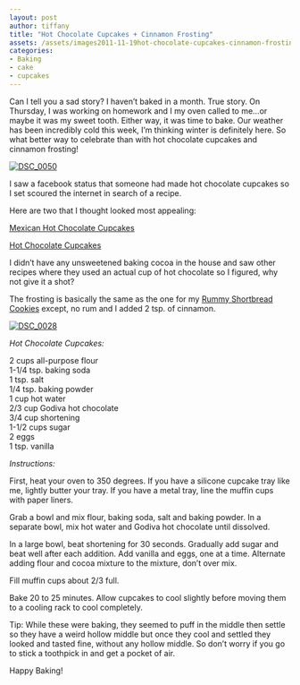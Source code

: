 ```yaml
---
layout: post
author: tiffany
title: "Hot Chocolate Cupcakes + Cinnamon Frosting"
assets: /assets/images2011-11-19hot-chocolate-cupcakes-cinnamon-frosting
categories: 
- Baking
- cake
- cupcakes
---
```


Can I tell you a sad story? I haven’t baked in a month. True story. On Thursday, I was working on homework and I my oven called to me…or maybe it was my sweet tooth. Either way, it was time to bake. Our weather has been incredibly cold this week, I’m thinking winter is definitely here. So what better way to celebrate than with hot chocolate cupcakes and cinnamon frosting!

[![](jekyll_uploads/2011/11/DSC_0050-575x323.jpg "DSC_0050")](http://www.sweetpeonies.com/2011/11/hot-chocolate-cupcakes-cinnamon-frosting/dsc_0050/)

I saw a facebook status that someone had made hot chocolate cupcakes so I set scoured the internet in search of a recipe.

Here are two that I thought looked most appealing:

[Mexican Hot Chocolate Cupcakes](http://www.rd.com/food/mexican-hot-chocolate-cupcakes-with-cinnamon-butter-cream-frosting/)

[Hot Chocolate Cupcakes](http://www.instructables.com/id/Hot-Chocolate-Cupcakes/)

I didn’t have any unsweetened baking cocoa in the house and saw other recipes where they used an actual cup of hot chocolate so I figured, why not give it a shot?

The frosting is basically the same as the one for my [Rummy Shortbread Cookies](http://www.sweetpeonies.com/2011/02/rummy-shortbread-cookies/) except, no rum and I added 2 tsp. of cinnamon.

[![](jekyll_uploads/2011/11/DSC_0028-575x260.jpg "DSC_0028")](http://www.sweetpeonies.com/2011/11/hot-chocolate-cupcakes-cinnamon-frosting/dsc_0028/)

_Hot Chocolate Cupcakes:_

2 cups all-purpose flour  
1-1/4 tsp. baking soda  
1 tsp. salt  
1/4 tsp. baking powder  
1 cup hot water  
2/3 cup Godiva hot chocolate  
3/4 cup shortening  
1-1/2 cups sugar  
2 eggs  
1 tsp. vanilla

_Instructions:_

First, heat your oven to 350 degrees. If you have a silicone cupcake tray like me, lightly butter your tray. If you have a metal tray, line the muffin cups with paper liners.

Grab a bowl and mix flour, baking soda, salt and baking powder. In a separate bowl, mix hot water and Godiva hot chocolate until dissolved.

In a large bowl, beat shortening for 30 seconds. Gradually add sugar and beat well after each addition. Add vanilla and eggs, one at a time. Alternate adding flour and cocoa mixture to the mixture, don’t over mix.

Fill muffin cups about 2/3 full.

Bake 20 to 25 minutes. Allow cupcakes to cool slightly before moving them to a cooling rack to cool completely.

Tip: While these were baking, they seemed to puff in the middle then settle so they have a weird hollow middle but once they cool and settled they looked and tasted fine, without any hollow middle. So don’t worry if you go to stick a toothpick in and get a pocket of air.

Happy Baking!